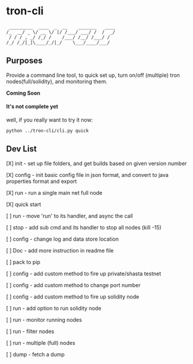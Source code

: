 # tron-cli
```
 _________  ____  _  __    _______   ____
/_  __/ _ \/ __ \/ |/ /___/ ___/ /  /  _/
 / / / , _/ /_/ /    /___/ /__/ /___/ /  
/_/ /_/|_|\____/_/|_/    \___/____/___/
```

## Purposes

Provide a command line tool, to quick set up, turn on/off (multiple) tron nodes(full/solidity), and monitoring them.

__Coming Soon__

#### It's not complete yet

well, if you really want to try it now:

```
python ../tron-cli/cli.py quick
```

## Dev List

[X] init - set up file folders, and get builds based on given version number

[X] config - init basic config file in json format, and convert to java properties format and export

[X] run - run a single main net full node

[X] quick start

[ ] run - move 'run' to its handler, and async the call 

[ ] stop - add sub cmd and its handler to stop all nodes (kill -15)

[ ] config - change log and data store location

[ ] Doc - add more instruction in readme file

[ ] pack to pip

[ ] config - add custom method to fire up private/shasta testnet

[ ] config - add custom method to change port number

[ ] config - add custom method to fire up solidity node

[ ] run - add option to run solidity node

[ ] run - monitor running nodes

[ ] run - filter nodes

[ ] run - multiple (full) nodes

[ ] dump - fetch a dump
